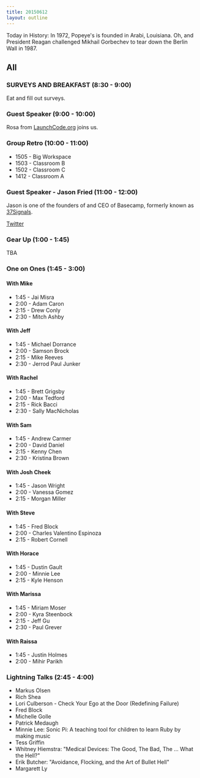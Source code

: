 ```yaml
---
title: 20150612
layout: outline
---
```


Today in History: In 1972, Popeye's is founded in Arabi, Louisiana. Oh, and President Reagan 
challenged Mikhail Gorbechev to tear down the Berlin Wall in 1987.

## All

### SURVEYS AND BREAKFAST (8:30 - 9:00)

Eat and fill out surveys.

### Guest Speaker (9:00 - 10:00)

Rosa from [LaunchCode.org](http://launchcode.org) joins us.

### Group Retro (10:00 - 11:00)
* 1505 - Big Workspace
* 1503 - Classroom B
* 1502 - Classroom C
* 1412 - Classroom A

### Guest Speaker - Jason Fried (11:00 - 12:00)

Jason is one of the founders of and CEO of Basecamp, formerly known as 
[37Signals](http://www.37signals.com).

[Twitter](https://twitter.com/jasonfried)

### Gear Up (1:00 - 1:45)

TBA

### One on Ones (1:45 - 3:00)

#### With Mike
* 1:45 - Jai Misra
* 2:00 - Adam Caron
* 2:15 - Drew Conly 
* 2:30 - Mitch Ashby
 
#### With Jeff
* 1:45 - Michael Dorrance
* 2:00 - Samson Brock
* 2:15 - Mike Reeves
* 2:30 - Jerrod Paul Junker

#### With Rachel
* 1:45 - Brett Grigsby
* 2:00 - Max Tedford
* 2:15 - Rick Bacci
* 2:30 - Sally MacNicholas

#### With Sam
* 1:45 - Andrew Carmer
* 2:00 - David Daniel
* 2:15 - Kenny Chen
* 2:30 - Kristina Brown

#### With Josh Cheek
* 1:45 - Jason Wright
* 2:00 - Vanessa Gomez
* 2:15 - Morgan Miller 


#### With Steve
* 1:45 - Fred Block
* 2:00 - Charles Valentino Espinoza
* 2:15 - Robert Cornell


#### With Horace
* 1:45 - Dustin Gault
* 2:00 - Minnie Lee
* 2:15 - Kyle Henson 


#### With Marissa
* 1:45 - Miriam Moser
* 2:00 - Kyra Steenbock
* 2:15 - Jeff Gu
* 2:30 - Paul Grever

#### With Raissa
* 1:45 - Justin Holmes
* 2:00 - Mihir Parikh

### Lightning Talks (2:45 - 4:00)

* Markus Olsen
* Rich Shea
* Lori Culberson - Check Your Ego at the Door (Redefining Failure)
* Fred Block
* Michelle Golle
* Patrick Medaugh
* Minnie Lee: Sonic Pi: A teaching tool for children to learn Ruby by making music
* Tess Griffin
* Whitney Hiemstra: "Medical Devices: The Good, The Bad, The … What the Hell?"
* Erik Butcher: "Avoidance, Flocking, and the Art of Bullet Hell"
* Margarett Ly

